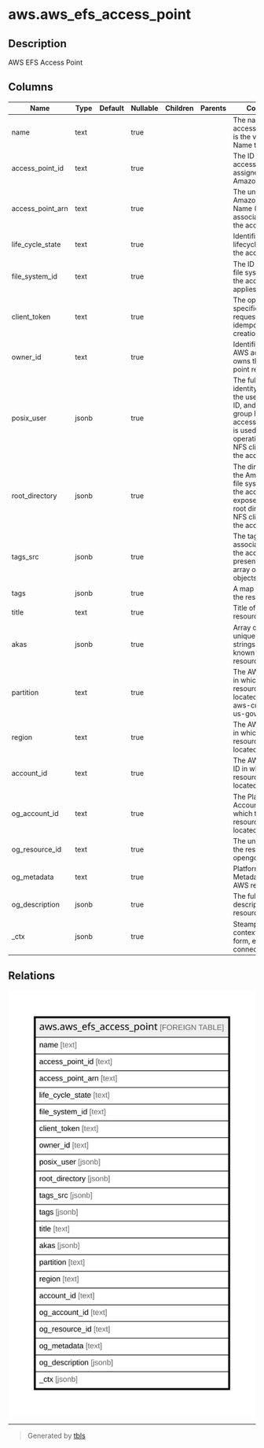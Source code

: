 # aws.aws_efs_access_point

## Description

AWS EFS Access Point

## Columns

| Name | Type | Default | Nullable | Children | Parents | Comment |
| ---- | ---- | ------- | -------- | -------- | ------- | ------- |
| name | text |  | true |  |  | The name of the access point. This is the value of the Name tag. |
| access_point_id | text |  | true |  |  | The ID of the access point, assigned by Amazon EFS. |
| access_point_arn | text |  | true |  |  | The unique Amazon Resource Name (ARN) associated with the access point. |
| life_cycle_state | text |  | true |  |  | Identifies the lifecycle phase of the access point. |
| file_system_id | text |  | true |  |  | The ID of the EFS file system that the access point applies to. |
| client_token | text |  | true |  |  | The opaque string specified in the request to ensure idempotent creation. |
| owner_id | text |  | true |  |  | Identified the AWS account that owns the access point resource. |
| posix_user | jsonb |  | true |  |  | The full POSIX identity, including the user ID, group ID, and secondary group IDs on the access point that is used for all file operations by NFS clients using the access point. |
| root_directory | jsonb |  | true |  |  | The directory on the Amazon EFS file system that the access point exposes as the root directory to NFS clients using the access point. |
| tags_src | jsonb |  | true |  |  | The tags associated with the access point, presented as an array of Tag objects. |
| tags | jsonb |  | true |  |  | A map of tags for the resource. |
| title | text |  | true |  |  | Title of the resource. |
| akas | jsonb |  | true |  |  | Array of globally unique identifier strings (also known as) for the resource. |
| partition | text |  | true |  |  | The AWS partition in which the resource is located (aws, aws-cn, or aws-us-gov). |
| region | text |  | true |  |  | The AWS Region in which the resource is located. |
| account_id | text |  | true |  |  | The AWS Account ID in which the resource is located. |
| og_account_id | text |  | true |  |  | The Platform Account ID in which the resource is located. |
| og_resource_id | text |  | true |  |  | The unique ID of the resource in opengovernance. |
| og_metadata | text |  | true |  |  | Platform Metadata of the AWS resource. |
| og_description | jsonb |  | true |  |  | The full model description of the resource |
| _ctx | jsonb |  | true |  |  | Steampipe context in JSON form, e.g. connection_name. |

## Relations

![er](aws.aws_efs_access_point.svg)

---

> Generated by [tbls](https://github.com/k1LoW/tbls)
